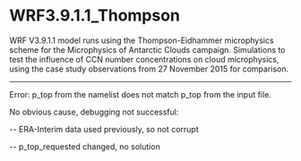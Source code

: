 # WRF3.9.1.1_Thompson
WRF V3.9.1.1 model runs using the Thompson-Eidhammer microphysics scheme for the Microphysics of Antarctic Clouds campaign. Simulations to test the influence of CCN number concentrations on cloud microphysics, using the case study observations from 27 November 2015 for comparison.

-------------------------------------------

Error: p_top from the namelist does not match p_top from the input file.

No obvious cause, debugging not successful: 

-- ERA-Interim data used previously, so not corrupt

-- p_top_requested changed, no solution
